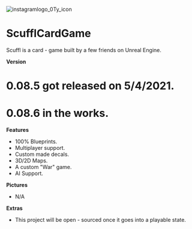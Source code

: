 ![instagramlogo_0Ty_icon](https://user-images.githubusercontent.com/83662366/117080672-5576e480-ad0c-11eb-889f-4f4b9618fa9c.png)
# ScufflCardGame
Scuffl is a card - game built by a few friends on Unreal Engine.

**Version**
# 0.08.5 got released on 5/4/2021.
# 0.08.6 in the works.

**Features**
- 100% Blueprints.
- Multiplayer support.
- Custom made decals.
- 3D/2D Maps.
- A custom "War" game.
- AI Support.

**Pictures**
- N/A

**Extras**
- This project will be open - sourced once it goes into a playable state.
